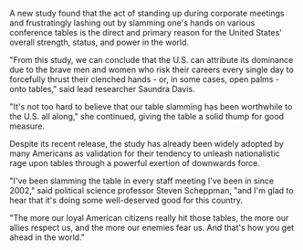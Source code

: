 A new study found that the act of standing up during corporate meetings and frustratingly lashing out by slamming one's hands on various conference tables is the direct and primary reason for the United States' overall strength, status, and power in the world.

"From this study, we can conclude that the U.S. can attribute its dominance due to the brave men and women who risk their careers every single day to forcefully thrust their clenched hands - or, in some cases, open palms - onto tables," said lead researcher Saundra Davis.

"It's not too hard to believe that our table slamming has been worthwhile to the U.S. all along," she continued, giving the table a solid thump for good measure.

Despite its recent release, the study has already been widely adopted by many Americans as validation for their tendency to unleash nationalistic rage upon tables through a powerful exertion of downwards force.

"I've been slamming the table in every staff meeting I've been in since 2002," said political science professor Steven Scheppman, "and I'm glad to hear that it's doing some well-deserved good for this country.

"The more our loyal American citizens really hit those tables, the more our allies respect us, and the more our enemies fear us. And that's how you get ahead in the world."
